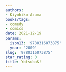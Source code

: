 ```yaml
---
authors:
- Kiyohiko Azuma
books/tags:
- comedy
- comics
date: 2021-12-19
params:
  isbn13: '9780316073875'
  year: '2009'
slug: '9780316073875'
star_rating: 0
title: Yotsuba&!
---
```


<!--more-->